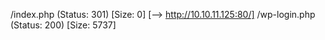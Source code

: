 /index.php            (Status: 301) [Size: 0] [--> http://10.10.11.125:80/]
                                                                                      /wp-login.php         (Status: 200) [Size: 5737]
